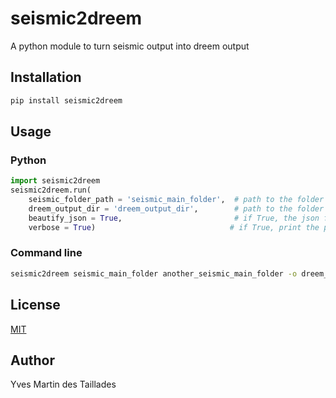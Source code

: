 # seismic2dreem
A python module to turn seismic output into dreem output

## Installation

```bash
pip install seismic2dreem
```

## Usage

### Python

```python
import seismic2dreem
seismic2dreem.run(
    seismic_folder_path = 'seismic_main_folder',  # path to the folder containing the seismic output. Can be a list of folders.
    dreem_output_dir = 'dreem_output_dir',        # path to the folder where the dreem output will be written
    beautify_json = True,                         # if True, the json files will be beautified. 10x slower and can generate bugs
    verbose = True)                              # if True, print the progress of the conversion
```

### Command line

```bash
seismic2dreem seismic_main_folder another_seismic_main_folder -o dreem_output_dir --beautify_json --verbose
```

## License
[MIT](https://choosealicense.com/licenses/mit/)


## Author

Yves Martin des Taillades
